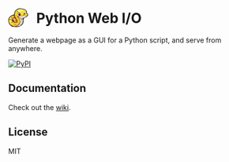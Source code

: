 # <img src="https://raw.githubusercontent.com/Cutwell/python-web-io/main/.github/logo-40x38.png" style="width:40px;padding-right:10px;margin-bottom:-8px;" alt="Sticker of a cute yellow Python snake, representing the use of the Python programming language in this project."> Python Web I/O
 Generate a webpage as a GUI for a Python script, and serve from anywhere.

[![PyPI](https://img.shields.io/pypi/v/python-web-io?style=flat-square)](https://pypi.org/project/python-web-io/)

## Documentation
Check out the [wiki](https://github.com/Cutwell/python-web-io/wiki).

## License
MIT
